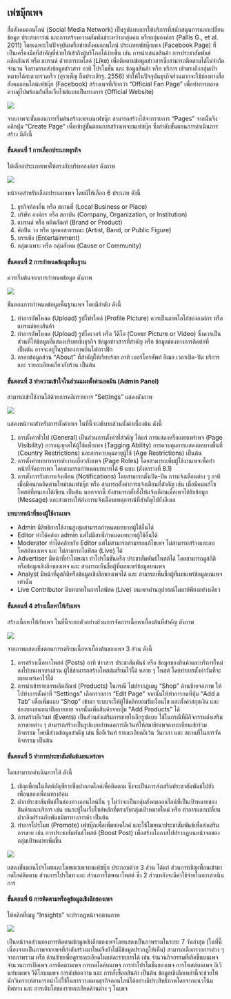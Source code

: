 ## เฟซบุ๊กเพจ
สื่อสังคมออนไลน์ (Social Media Network) เป็นรูปแบบการให้บริการที่สนับสนุนการแลกเปลี่ยนข้อมูล ประสบการณ์ และการสร้างความสัมพันธ์ระหว่างกลุ่มคน หรือกลุ่มองค์กร (Pallis G., et al.  2011) โดยเฉพาะในปัจจุบันเครือข่ายสังคมออนไลน์ ประเภทเฟซบุ๊กเพจ (Facebook Page) ที่เป็นเครื่องมือที่สำคัญที่ช่วยให้เข้าถึงผู้บริโภคได้ง่ายขึ้น เช่น การนำเสนอสินค้า การประชาสัมพันธ์ผลิตภัณฑ์ หรือ แบรนด์ ด้วยการกดไลค์ (Like) เพื่อติดตามข้อมูลข่าวสารซึ่งสามารถติดตามได้ไม่จำกัดจำนวน จึงสามารถส่งข้อมูลข่าวสาร อาทิ โปรโมชั่น และ ข้อมูลสินค้า หรือ บริการ เข้าตรงถึงกลุ่มเป้าหมายได้สะดวกรวดเร็ว (อุราเพ็ญ ยิ้มประเสิรฐ. 2556)   ทำให้ในปัจจุบันธุรกิจส่วนมากจะใช้ช่องทางสื่อสังคมออนไลน์เฟซบุ๊ก (Facebook) สร้างเพจที่เรียกว่า “Official Fan Page” เพื่อทำการตลาดควบคู่ไปพร้อมกับสื่อเว็บไซต์แบบเป็นทางการ (Official Website) 

<img src=img/ch09_20.png>

จากภาพจะขั้นตอนการเริ่มต้นสร้างเพจบนเฟซบุ๊ก สามารถสร้างได้จากรายการ “Pages” จากนั้นจึงคลิกปุ่ม “Create Page” เพื่อเข้าสู่ขั้นตอนการสร้างเพจบนเฟซบุ๊ก ซึ่งลำดับขั้นตอนการดำเนินการสร้าง มีดังนี้

#### ขั้นตอนที่ 1 การเลือกประเภทธุรกิจ
ให้เลือกประเภทเพจให้ตรงกับบริบทองค์กร ดังภาพ

<img src=img/ch09_21.png>

หน้าจอสำหรับเลือกประเภทเพจ โดยมีให้เลือก 6 ประเภท ดังนี้
1. ธุรกิจท้องถิ่น หรือ สถานที่ (Local Business or Place)
2. บริษัท องค์กร หรือ สถาบัน (Company, Organization, or Institution)
3. แบรนด์ หรือ ผลิตภัณฑ์ (Brand or Product)
4. ศิลปิน วง หรือ บุคคลสาธารณะ (Artist, Band, or Public Figure)
5. บรรเทิง (Entertainment)
6. กลุ่มเฉพาะ หรือ กลุ่มสังคม (Cause or Community)

#### ขั้นตอนที่ 2 การกำหนดข้อมูลพื้นฐาน
ควรเริ่มต้นจากการกำหนดข้อมูล ดังภาพ

<img src=img/ch09_22.png>

ขั้นตอนการกำหนดข้อมูลพื้นฐานเพจ โดยมีลำดับ ดังนี้
1. ทำการอัพโหลด (Upload) รูปโฟรไพล์ (Profile Picture) ควรเป็นภาพโลโก้ขององค์กร หรือ แบรนด์ของสินค้า
2. ทำการอัพโหลด (Upload) รูปโคเวอร์ หรือ วีดีโอ (Cover Picture or Video) ซึ่งควรเป็นส่วนที่ให้ข้อมูลที่แสดงบริบทเชิงธุรกิจ ข้อมูลข่าวสารที่สำคัญ หรือ ข้อมูลช่องทางการติดต่อที่ เป็นต้น อาจจะอยู่ในรูปของภาพอินโฟกราฟิก
3. กรอกข้อมูลส่วน “About” ที่สำคัญให้เรียบร้อย อาทิ เบอร์โทรศัพท์ อีเมล เวลาเปิด-ปิด บริการ และ รายละเอียดเกี่ยวกับร้าน เป็นต้น 

#### ขั้นตอนที่ 3 ทำความเข้าใจในส่วนแผงตั้งค่าแอดมิน (Admin Panel) 
สามารถเข้าใช้งานได้ด้วยการคลิกรายการ “Settings” แสดงดังภาพ

<img src=img/ch09_23.png>

แสดงหน้าจอสำหรับการตั้งค่าเพจ ในที่นี้จะอธิบายส่วนตั้งค่าเบื้องต้น ดังนี้
1. การตั้งค่าทั่วไป (General) เป็นส่วนการตั้งค่าที่สำคัญ ได้แก่ การแสดงหรือเผยแพร่เพจ (Page Visibility) การอนุญาตให้ผู้ใช้แท็กเพจ (Tagging Ability) การควบคุมการแสดงผลบางพื้นที่ (Country Restrictions) และการควบคุมอายุผู้ใช้ (Age Restrictions) เป็นต้น
2. การตั้งค่าบทบาทการทำงานเกี่ยวกับเพจ (Page Roles) โดยสามารถเพิ่มผู้ใช้งานเพจเพื่อทำหน้าที่จัดการเพจ โดยสามารถกำหนดบทบาทได้ 6 แบบ (ดังตารางที่ 8.1)
3. การตั้งการรับการแจ้งเตือน (Notifications) โดยสามารถตั้งเปิด-ปิด การแจ้งเตือนต่าง ๆ อาทิ เมื่อมีคนกดติดตามใหม่บนเฟซบุ๊ก หรือ สามารถตั้งค่าการแจ้งเตือนที่สำคัญ เช่น เมื่อมีคนแก้ไขโพสต์ที่ตนเองได้เขียน เป็นต้น นอกจากนี้ ยังสามารถตั้งสั่งให้แจ้งเตือนเมื่อเพจได้รับข้อมูล (Message) และสามารถให้ส่งการแจ้งเตือนเหตุการณ์ที่สำคัญไปยังอีเมล

**บทบาทหน้าที่ของผู้ใช้งานเพจ**
* Admin มีสิทธิการใช้งานสูงสุดสามารถกำหนดบทบาทผู้ใช้อื่นได้
* Editor ทำได้คล้าย admin แต่ไม่มีสทธิ์กำหนดบทบาทผู้ใช้อื่นได้ 
* Moderator	ทำได้คล้ายกับ Editor แต่ไม่สามารถสามารถแก้ไขเพจ ไม่สามารถสร้างและลบโพสต์ของเพจ และ ไม่สามารถไลฟ์สด (Live) ได้
* Advertiser มีหน้าที่ทำโฆษณา ทำโปรโมชันหรือ ประชาสัมพันธ์โพสต์ได้ โดยสามารถดูสถิติหรือข้อมูลเชิงลึกของเพจ และ สามารถเห็นชื่อผู้ที่เผยแพร่ข้อมูลบนเพจ
* Analyst มีหน้าที่ดูสถิติหรือข้อมูลเชิงลึกของเพจได้ และ สามารถเห็นชื่อผู้ที่เผยแพร่ข้อมูลบนเพจ เท่านั้น
* Live Contributor มีบทบาทในการไลฟ์สด (Live) บนเพจผ่านอุปกรณ์โมบาย้พียงอย่างเดียว

#### ขั้นตอนที่ 4 สร้างเนื้อหาให้กับเพจ
สร้างเนื้อหาให้กับเพจ ในที่นี้จะยกตัวอย่างส่วนการจัดการเนื้อหาเบื้องต้นที่สำคัญ ดังภาพ

<img src=img/ch09_24.png>

จากภาพแสดงขั้นตอนการเตรียมเนื้อหาเบื้องต้นของเพจ 3 ส่วน ดังนี้
1. การสร้างเนื้อหาโพสต์ (Posts) อาทิ ข่าวสาร ประชาสัมพันธ์ หรือ ข้อมูลของสินค้าและบริการใหม่ ลงไปบนเพจบางส่วน ผู้ใช้สามารถสร้างโพสต์เตรียมไว้ได้ หลาย ๆ โพสต์ โดยทำการตั้งค่าวันที่จะเผยแพร่เอาไว้ได้ 
2. การนำเข้ารายการผลิตภัณฑ์ (Products) ในกรณี ไม่ปรากฏเมนู “Shop” ด้านซ้ายจอภาพ ให้ไปทำการตั้งค่าที่ “Settings” เลือกรายการ “Edit Page” จากนั้นให้ทำการกดที่ปุ่ม  “Add a Tab” เพื่อเพิ่มแถบ “Shop” เข้ามา ระบบจะให้ผู้ใช้คลิกยอมรับเงื่อนไข และตั้งค่าสกุลเงิน และ ช่องทางสนทนาปิดการขาย จากนั้นเพิ่มสินค้าจากปุ่ม “Add Products” ได้
3. การสร้างอีเว้นท์ (Events) เป็นส่วนส่งเสริมการขายในอีกรูปแบบ ใช้ในกรณีที่มีกิจกรรมส่งเสริมการขายต่าง ๆ สามารถสร้างเป็นรูปแบบกำหนดการอีเว้นท์ให้สมาชิกเพจลงทะเบียนเข้าร่วมกิจกรรม โดยมีส่วนข้อมูลสำคัญ เช่น ชื่ออีเว้นท์ รายละเอียดอีเว้น วันเวลา และ สถานที่ในการจัดกิจกรรม เป็นต้น

#### ขั้นตอนที่ 5 ทำการประชาสัมพันธ์เผยแพร่เพจ 
โดยสามารถดำเนินการได้ ดังนี้
1. เชิญเพื่อนในลีสต์บัญชีรายชื่อฝากกดไลค์เพื่อติดตาม ซึ่งจะเป็นการส่งเสริมประชาสัมพันธ์ไปยังเพื่อนของเพื่อนทางอ้อม
2. ฝากประชาสัมพันธ์ในช่องทางออนไลน์อื่น ๆ ไม่ว่าจะเป็นกลุ่มสังคมออนไลน์ที่เป็นเป้าหมายของสินค้าและบริการ เช่น บนกะทู้ในเว็บไซต์หลักที่ตรงกับกลุ่มเป้าหมายใหม่ หรือ ทำการแลกเปลี่ยนฝากลิงค์ร้านกับพันธมิตรทางการค้า เป็นต้น
3. ทำการโปรโมท (Promote) เฟซบุ๊กเพื่อเพิ่มยอดไลค์ และใช้โฆษณาประชาสัมพันธ์เพื่อส่งเสริมการขาย เช่น การประชาสัมพันธ์โพสต์ (Boost Post) เพื่อสร้างโอกาสไปปรากฏบนหน้าจอของกลุ่มเป้าหมายเพิ่มขึ้น

<img src=img/ch09_25.png>

แสดงขั้นตอนโปรโมทและโฆษณาเพจบนเฟซบุ๊ก ประกอบด้วย 3 ส่วน ได้แก่ ส่วนการเชิญเพื่อนเข้ามากดไลค์ติดตาม ส่วนการโปรโมท และ ส่วนการโฆษณาโพสต์ ซึ่ง 2 ส่วนหลังจะมีค่าใช้จ่ายในการดำเนินการ

#### ขั้นตอนที่ 6 การติดตามหรือดูข้อมูลเชิงลึกของเพจ
ให้คลิกที่เมนู “Insights” จะปรากฏหน้าจอตามภาพ

<img src=img/ch09_26.png>

เป็นหน้าจอส่วนของการติดตามข้อมูลเชิงลึกของเพจโดยแสดงเป็นภาพรวมในระยะ 7 วันล่าสุด (ในที่นี้ เนื่องจากเป็นภาพจากเพจที่กำลังสร้างมาใหม่จึงยังไม่มีข้อมูลปรากฏให้เห็น) สามารถเลือกรายการต่าง ๆ จากภาพรวม หรือ ด้านซ้ายเพื่อดูรายละเอียดในแต่ละรายการได้ เช่น จำนวนกิจกรรมที่เกิดขึ้นบนเพจ จำนวนการเปิดเพจ การติดตามเพจ การกดไลค์บนเพจ การทำโปรโมชั่นของเพจ การโพสต์บนเพจ อีเวินท์บนเพจ วีดีโอบนเพจ การส่งข้อความ และ การสั่งซื้ออสินค้า เป็นต้น ข้อมูลเชิงลึกเหล่านี้จะช่วยให้นักวิเคราะห์สามารถนำไปใช้ในการวางแผนธุรกิจออนไลน์ได้อย่างมีประสิทธิภาพโดยจากแนวโน้ม ทิศทาง และ การเติบโตของรายละเอียดด้านต่าง ๆ ในเพจ